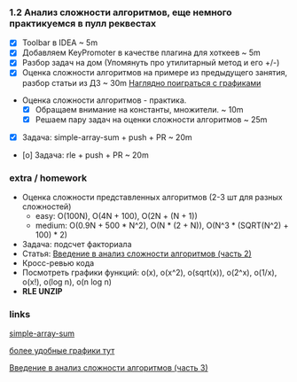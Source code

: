 ### 1.2 Анализ сложности алгоритмов, еще немного практикуемся в пулл реквестах

- [x] Toolbar в IDEA ~ 5m
- [x] Добавляем KeyPromoter в качестве плагина для хоткеев ~ 5m
- [x] Разбор задач на дом (Упомянуть про утилитарный метод и его +/-)
- [x] Оценка сложности алгоритмов на примере из предыдущего занятия, разбор статьи из ДЗ ~ 30m 
  [Наглядно поиграться с графиками](http://www.fooplot.com/#W3sidHlwZSI6MCwiZXEiOiJ4KmxvZyh4KStsb2coeCkiLCJjb2xvciI6IiMwMDAwMDAifSx7InR5cGUiOjEwMDAsIndpbmRvdyI6WyItNDE2IiwiNDE2IiwiLTI1NiIsIjI1NiJdfV0-)
- Оценка сложности алгоритмов - практика. 
   - [x] Обращаем внимание на константы, множители. ~ 10m
   - [x] Решаем пару задач на оценки сложности алгоритмов ~ 25m
    
- [x] Задача: simple-array-sum + push + PR ~ 20m
- [o] Задача: rle + push + PR ~ 20m

### extra / homework
- Оценка сложности представленных алгоритмов (2-3 шт для разных сложностей)
    - easy: O(100N), O(4N + 100), O(2N + (N + 1))
    - medium: O(0.9N + 500 * N^2), O(N * (2 + N)), O(N^3 * (SQRT(N^2) + 100) * 2)
- Задача: подсчет факториала
- Статья: [Введение в анализ сложности алгоритмов (часть 2)](https://habr.com/ru/post/195482/)   
- Кросс-ревью кода
- Посмотреть графики функций: o(x), o(x^2), o(sqrt(x)), o(2^x), o(1/x), o(x!), o(log n), o(n log n)
- **RLE UNZIP**

### links

[simple-array-sum](https://www.hackerrank.com/challenges/simple-array-sum/problem)

[более удобные графики тут](https://www.desmos.com/calculator?lang=ru)

[Введение в анализ сложности алгоритмов (часть 3)](https://habr.com/ru/post/195996/)